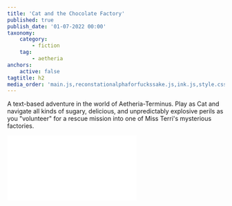 ```yaml
---
title: 'Cat and the Chocolate Factory'
published: true
publish_date: '01-07-2022 00:00'
taxonomy:
    category:
        - fiction
    tag:
        - aetheria
anchors:
    active: false
tagtitle: h2
media_order: 'main.js,reconstationalphaforfuckssake.js,ink.js,style.css,index.html'
---
```


A text-based adventure in the world of Aetheria-Terminus. Play as Cat and navigate all kinds of sugary, delicious, and unpredictably explosive perils as you "volunteer" for a rescue mission into one of Miss Terri's mysterious factories. 

<iframe src="index.html" frameborder="no"></iframe>